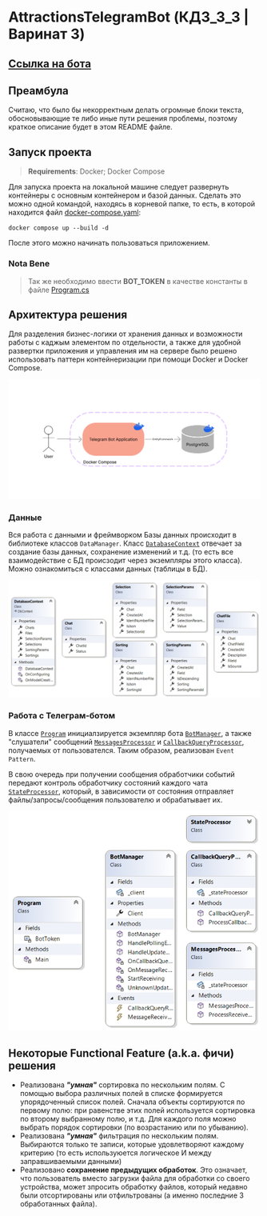 # AttractionsTelegramBot (КДЗ_3_3 | Варинат 3)

## [Ссылка на бота](https://t.me/AttractionsProcessingBot)

## Преамбула

Считаю, что было бы некорректным делать огромные блоки текста, обосновывающие те либо иные пути решения проблемы, поэтому краткое описание будет в этом README файле.

## Запуск проекта

> **Requirements**: Docker; Docker Compose

Для запуска проекта на локальной машине следует развернуть контейнеры с основным контейнером и базой данных. Сделать это можно одной командой, находясь в корневой папке, то есть, в которой находится файл [docker-compose.yaml](/docker-compose.yaml):

```console
docker compose up --build -d
```

После этого можно начинать пользоваться приложением.

### Nota Bene

> Так же необходимо ввести **BOT_TOKEN** в качестве константы в файле [Program.cs](TelegramBot/Program.cs)

## Архитектура решения

Для разделения бизнес-логики от хранения данных и возможности работы с каджым элементом по отдельности, а также для удобной развертки  приложения и управления им на сервере было решено использовать паттерн контейнеризации при помощи Docker и Docker Compose.

![Architecture](/readme-assert/architecture.png)

### Данные

Вся работа с данными и фреймворком Базы данных происходит в библиотеке классов `DataManager`. Класс [`DatabaseContext`](/DataManager/DatabaseContext.cs) отвечает за создание базы данных, сохранение изменений и т.д. (то есть все взаимодействие с БД происзодит через экземпляры этого класса). Можно ознакомиться с классами данных (таблицы в БД).

![Data Class Diagram](/readme-assert/DataClassDiagram.png)

### Работа с Телеграм-ботом

В классе [`Program`](/TelegramBot/Program.cs) инициалзируется экземпляр бота [`BotManager`](/TelegramBot/BotManager.cs), а также "слушатели" сообщений [`MessagesProcessor`](/TelegramBot/UpdateProcessors/MessagesProcessor.cs) и [`CallbackQueryProcessor`](/TelegramBot/UpdateProcessors/CallbackQueryProcessor.cs), получаемых от пользователся. Таким образом, реализован `Event Pattern`.

В свою очередь при получении сообщения обработчики событий передают контроль обработчику состояний каждого чата [`StateProcessor`](/TelegramBot/StateProcessor.cs), который, в зависимости от состояния отправляет файлы/запросы/сообщения пользователю и обрабатывает их.

![Telegram Class Diagram](/readme-assert/TelegramClassDiagram.png)

 ## Некоторые Functional Feature (a.k.a. фичи) решения

- Реализована _**"умная"**_ сортировка по нескольким полям. С помощью выбора различных полей в списке формируется упорядоченный список полей. Сначала объекты сортируются по первому полю: при равенстве этих полей используется сортировка по второму выбранному полю, и т.д. Для каждого поля можно выбрать порядок сортировки (по возрастанию или по убыванию).
- Реализована _**"умная"**_ фильтрация по нескольким полям. Выбираются только те записи, которые удовлетворяют каждому критерию (то есть используюется логическое И между заправшиваемыми данными)
- Реализовано **сохранение предыдущих обработок**. Это означает, что пользователь вместо загрузки файла для обработки со своего устройства, может зпросить обработку файлов, который недавно были отсортированы или отфильтрованы (а именно последние 3 обработанных файла).